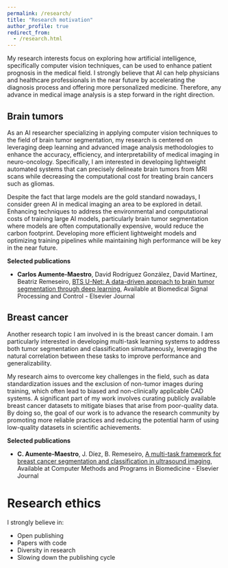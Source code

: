 ```yaml
---
permalink: /research/
title: "Research motivation"
author_profile: true
redirect_from:
  - /research.html
---
```




My research interests focus on exploring how artificial intelligence, specifically computer vision techniques, can be 
used to enhance patient prognosis in the medical field. I strongly believe that AI can help physicians and healthcare
professionals in the near future by accelerating the diagnosis process and offering more personalized medicine. 
Therefore, any advance in medical image analysis is a step forward in the right direction.



Brain tumors
-----


As an AI researcher specializing in applying computer vision techniques to the field of brain tumor segmentation, my research is centered on leveraging deep learning and advanced image analysis methodologies to enhance the accuracy, efficiency, and interpretability of medical imaging in neuro-oncology. Specifically, I am interested in developing lightweight automated systems that can precisely delineate brain tumors from MRI scans while decreasing the computational cost for treating brain cancers such as gliomas.

Despite the fact that large models are the gold standard nowadays, I consider green AI in medical imaging an area to be explored in detail. Enhancing techniques to address the environmental and computational costs of training large AI models, particularly brain tumor segmentation where models are often computationally expensive, would reduce the carbon footprint. Developing more efficient lightweight models and optimizing training pipelines while maintaining high performance will be key in the near future.

**Selected publications**

 * **Carlos Aumente-Maestro**, David Rodríguez González, David Martinez, Beatriz Remeseiro, [BTS U-Net: A data-driven approach to brain tumor segmentation through deep learning](https://doi.org/10.1016/j.bspc.2025.107490), Available at Biomedical Signal Processing and Control - Elsevier Journal


Breast cancer
-----

Another research topic I am involved in is the breast cancer domain. I am particularly interested in developing multi-task learning systems to address both tumor segmentation and classification simultaneously, leveraging the natural correlation between these tasks to improve performance and generalizability.

My research aims to overcome key challenges in the field, such as data standardization issues and the exclusion of non-tumor images during training, which often lead to biased and non-clinically applicable CAD systems. A significant part of my work involves curating publicly available breast cancer datasets to mitigate biases that arise from poor-quality data. By doing so, the goal of our work is to advance the research community by promoting more reliable practices and reducing the potential harm of using low-quality datasets in scientific achievements.


**Selected publications**

 * **C. Aumente-Maestro**, J. Díez, B. Remeseiro, [A multi-task framework for breast cancer segmentation and classification in ultrasound imaging](https://doi.org/10.1016/j.cmpb.2024.108540), Available at Computer Methods and Programs in Biomedicine - Elsevier Journal


Research ethics
======

I strongly believe in:

 * Open publishing
 * Papers with code
 * Diversity in research
 * Slowing down the publishing cycle

